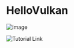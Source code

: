 # HelloVulkan

![image](https://github.com/francesctr4/HelloVulkan/assets/99948892/19563997-76bd-43c3-be49-1c8dd5dadef6)

![Tutorial Link](https://vulkan-tutorial.com/Introduction)
